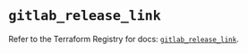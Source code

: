 # `gitlab_release_link`

Refer to the Terraform Registry for docs: [`gitlab_release_link`](https://registry.terraform.io/providers/gitlabhq/gitlab/17.4.0/docs/resources/release_link).
